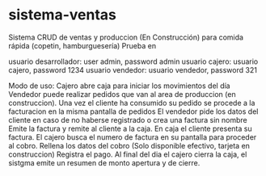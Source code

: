 # sistema-ventas
Sistema CRUD de ventas y produccion (En Construcción) para comida rápida (copetin, hamburguesería)
Prueba en 

usuario desarrollador: user admin, password admin
usuario cajero: usuario cajero, password 1234
usuario vendedor: usuario vendedor, password 321

Modo de uso:
Cajero abre caja para iniciar los movimientos del día
Vendedor puede realizar pedidos que van al area de produccion (en construccion).
Una vez el cliente ha consumido su pedido se procede a la facturacion en la misma pantalla de pedidos
El vendedor pide los datos del cliente en caso de no haberse registrado o crea una factura sin nombre
Emite la factura y remite al cliente a la caja.
En caja el cliente presenta su factura.
El cajero busca el numero de factura en su pantalla para proceder al cobro.
Rellena los datos del cobro (Solo disponible efectivo, tarjeta en construccion) 
Registra el pago.
Al final del dia el cajero cierra la caja, el sistgma emite un resumen de monto apertura y de cierre.
